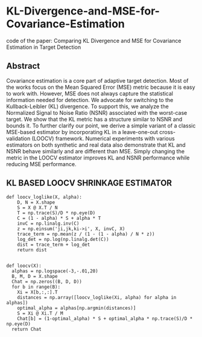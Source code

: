 # KL-Divergence-and-MSE-for-Covariance-Estimation
code of the paper: Comparing KL Divergence and MSE for Covariance Estimation in Target Detection 

## Abstract
Covariance estimation is a core part of adaptive
target detection. Most of the works focus on the Mean Squared
Error (MSE) metric because it is easy to work with. However,
MSE does not always capture the statistical information needed
for detection. We advocate for switching to the Kullback-Leibler
(KL) divergence. To support this, we analyze the Normalized
Signal to Noise Ratio (NSNR) associated with the worst-case
target. We show that the KL metric has a structure similar to
NSNR and bounds it. To further clarify our point, we derive a
simple variant of a classic MSE-based estimator by incorporating
KL in a leave-one-out cross-validation (LOOCV) framework.
Numerical experiments with various estimators on both synthetic
and real data also demonstrate that KL and NSNR behave
similarly and are different than MSE. Simply changing the metric
in the LOOCV estimator improves KL and NSNR performance
while reducing MSE performance.

## KL BASED LOOCV SHRINKAGE ESTIMATOR
```
def loocv_loglike(X, alpha):
    D, N = X.shape
    S = X @ X.T / N
    T = np.trace(S)/D * np.eye(D)
    C = (1 - alpha) * S + alpha * T
    invC = np.linalg.inv(C)
    z = np.einsum('ji,jk,ki->i', X, invC, X)
    trace_term = np.mean(z / (1 - (1 - alpha) / N * z))
    log_det = np.log(np.linalg.det(C))
    dist = trace_term + log_det
    return dist


def loocv(X):
  alphas = np.logspace(-3,-.01,20)
  B, M, D = X.shape
  Chat = np.zeros((B, D, D))
  for b in range(B):
    Xi = X[b,:,:].T
    distances = np.array([loocv_loglike(Xi, alpha) for alpha in alphas])
    optimal_alpha = alphas[np.argmin(distances)]
    S = Xi @ Xi.T / M
    Chat[b] = (1-optimal_alpha) * S + optimal_alpha * np.trace(S)/D * np.eye(D)
  return Chat

```

